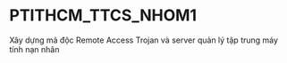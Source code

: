 # PTITHCM_TTCS_NHOM1
Xây dựng mã độc Remote Access Trojan và server quản lý tập trung máy tính nạn nhân

